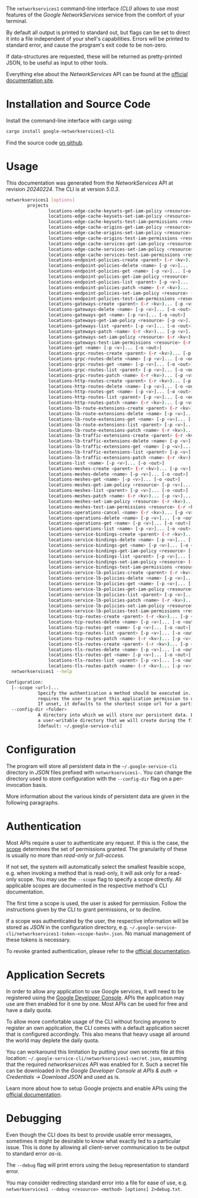 <!---
DO NOT EDIT !
This file was generated automatically from 'src/generator/templates/cli/README.md.mako'
DO NOT EDIT !
-->
The `networkservices1` command-line interface *(CLI)* allows to use most features of the *Google NetworkServices* service from the comfort of your terminal.

By default all output is printed to standard out, but flags can be set to direct it into a file independent of your shell's
capabilities. Errors will be printed to standard error, and cause the program's exit code to be non-zero.

If data-structures are requested, these will be returned as pretty-printed JSON, to be useful as input to other tools.

Everything else about the *NetworkServices* API can be found at the
[official documentation site](https://cloud.google.com/networking).

# Installation and Source Code

Install the command-line interface with cargo using:

```bash
cargo install google-networkservices1-cli
```

Find the source code [on github](https://github.com/Byron/google-apis-rs/tree/main/gen/networkservices1-cli).

# Usage

This documentation was generated from the *NetworkServices* API at revision *20240224*. The CLI is at version *5.0.3*.

```bash
networkservices1 [options]
        projects
                locations-edge-cache-keysets-get-iam-policy <resource> [-p <v>]... [-o <out>]
                locations-edge-cache-keysets-set-iam-policy <resource> (-r <kv>)... [-p <v>]... [-o <out>]
                locations-edge-cache-keysets-test-iam-permissions <resource> (-r <kv>)... [-p <v>]... [-o <out>]
                locations-edge-cache-origins-get-iam-policy <resource> [-p <v>]... [-o <out>]
                locations-edge-cache-origins-set-iam-policy <resource> (-r <kv>)... [-p <v>]... [-o <out>]
                locations-edge-cache-origins-test-iam-permissions <resource> (-r <kv>)... [-p <v>]... [-o <out>]
                locations-edge-cache-services-get-iam-policy <resource> [-p <v>]... [-o <out>]
                locations-edge-cache-services-set-iam-policy <resource> (-r <kv>)... [-p <v>]... [-o <out>]
                locations-edge-cache-services-test-iam-permissions <resource> (-r <kv>)... [-p <v>]... [-o <out>]
                locations-endpoint-policies-create <parent> (-r <kv>)... [-p <v>]... [-o <out>]
                locations-endpoint-policies-delete <name> [-p <v>]... [-o <out>]
                locations-endpoint-policies-get <name> [-p <v>]... [-o <out>]
                locations-endpoint-policies-get-iam-policy <resource> [-p <v>]... [-o <out>]
                locations-endpoint-policies-list <parent> [-p <v>]... [-o <out>]
                locations-endpoint-policies-patch <name> (-r <kv>)... [-p <v>]... [-o <out>]
                locations-endpoint-policies-set-iam-policy <resource> (-r <kv>)... [-p <v>]... [-o <out>]
                locations-endpoint-policies-test-iam-permissions <resource> (-r <kv>)... [-p <v>]... [-o <out>]
                locations-gateways-create <parent> (-r <kv>)... [-p <v>]... [-o <out>]
                locations-gateways-delete <name> [-p <v>]... [-o <out>]
                locations-gateways-get <name> [-p <v>]... [-o <out>]
                locations-gateways-get-iam-policy <resource> [-p <v>]... [-o <out>]
                locations-gateways-list <parent> [-p <v>]... [-o <out>]
                locations-gateways-patch <name> (-r <kv>)... [-p <v>]... [-o <out>]
                locations-gateways-set-iam-policy <resource> (-r <kv>)... [-p <v>]... [-o <out>]
                locations-gateways-test-iam-permissions <resource> (-r <kv>)... [-p <v>]... [-o <out>]
                locations-get <name> [-p <v>]... [-o <out>]
                locations-grpc-routes-create <parent> (-r <kv>)... [-p <v>]... [-o <out>]
                locations-grpc-routes-delete <name> [-p <v>]... [-o <out>]
                locations-grpc-routes-get <name> [-p <v>]... [-o <out>]
                locations-grpc-routes-list <parent> [-p <v>]... [-o <out>]
                locations-grpc-routes-patch <name> (-r <kv>)... [-p <v>]... [-o <out>]
                locations-http-routes-create <parent> (-r <kv>)... [-p <v>]... [-o <out>]
                locations-http-routes-delete <name> [-p <v>]... [-o <out>]
                locations-http-routes-get <name> [-p <v>]... [-o <out>]
                locations-http-routes-list <parent> [-p <v>]... [-o <out>]
                locations-http-routes-patch <name> (-r <kv>)... [-p <v>]... [-o <out>]
                locations-lb-route-extensions-create <parent> (-r <kv>)... [-p <v>]... [-o <out>]
                locations-lb-route-extensions-delete <name> [-p <v>]... [-o <out>]
                locations-lb-route-extensions-get <name> [-p <v>]... [-o <out>]
                locations-lb-route-extensions-list <parent> [-p <v>]... [-o <out>]
                locations-lb-route-extensions-patch <name> (-r <kv>)... [-p <v>]... [-o <out>]
                locations-lb-traffic-extensions-create <parent> (-r <kv>)... [-p <v>]... [-o <out>]
                locations-lb-traffic-extensions-delete <name> [-p <v>]... [-o <out>]
                locations-lb-traffic-extensions-get <name> [-p <v>]... [-o <out>]
                locations-lb-traffic-extensions-list <parent> [-p <v>]... [-o <out>]
                locations-lb-traffic-extensions-patch <name> (-r <kv>)... [-p <v>]... [-o <out>]
                locations-list <name> [-p <v>]... [-o <out>]
                locations-meshes-create <parent> (-r <kv>)... [-p <v>]... [-o <out>]
                locations-meshes-delete <name> [-p <v>]... [-o <out>]
                locations-meshes-get <name> [-p <v>]... [-o <out>]
                locations-meshes-get-iam-policy <resource> [-p <v>]... [-o <out>]
                locations-meshes-list <parent> [-p <v>]... [-o <out>]
                locations-meshes-patch <name> (-r <kv>)... [-p <v>]... [-o <out>]
                locations-meshes-set-iam-policy <resource> (-r <kv>)... [-p <v>]... [-o <out>]
                locations-meshes-test-iam-permissions <resource> (-r <kv>)... [-p <v>]... [-o <out>]
                locations-operations-cancel <name> (-r <kv>)... [-p <v>]... [-o <out>]
                locations-operations-delete <name> [-p <v>]... [-o <out>]
                locations-operations-get <name> [-p <v>]... [-o <out>]
                locations-operations-list <name> [-p <v>]... [-o <out>]
                locations-service-bindings-create <parent> (-r <kv>)... [-p <v>]... [-o <out>]
                locations-service-bindings-delete <name> [-p <v>]... [-o <out>]
                locations-service-bindings-get <name> [-p <v>]... [-o <out>]
                locations-service-bindings-get-iam-policy <resource> [-p <v>]... [-o <out>]
                locations-service-bindings-list <parent> [-p <v>]... [-o <out>]
                locations-service-bindings-set-iam-policy <resource> (-r <kv>)... [-p <v>]... [-o <out>]
                locations-service-bindings-test-iam-permissions <resource> (-r <kv>)... [-p <v>]... [-o <out>]
                locations-service-lb-policies-create <parent> (-r <kv>)... [-p <v>]... [-o <out>]
                locations-service-lb-policies-delete <name> [-p <v>]... [-o <out>]
                locations-service-lb-policies-get <name> [-p <v>]... [-o <out>]
                locations-service-lb-policies-get-iam-policy <resource> [-p <v>]... [-o <out>]
                locations-service-lb-policies-list <parent> [-p <v>]... [-o <out>]
                locations-service-lb-policies-patch <name> (-r <kv>)... [-p <v>]... [-o <out>]
                locations-service-lb-policies-set-iam-policy <resource> (-r <kv>)... [-p <v>]... [-o <out>]
                locations-service-lb-policies-test-iam-permissions <resource> (-r <kv>)... [-p <v>]... [-o <out>]
                locations-tcp-routes-create <parent> (-r <kv>)... [-p <v>]... [-o <out>]
                locations-tcp-routes-delete <name> [-p <v>]... [-o <out>]
                locations-tcp-routes-get <name> [-p <v>]... [-o <out>]
                locations-tcp-routes-list <parent> [-p <v>]... [-o <out>]
                locations-tcp-routes-patch <name> (-r <kv>)... [-p <v>]... [-o <out>]
                locations-tls-routes-create <parent> (-r <kv>)... [-p <v>]... [-o <out>]
                locations-tls-routes-delete <name> [-p <v>]... [-o <out>]
                locations-tls-routes-get <name> [-p <v>]... [-o <out>]
                locations-tls-routes-list <parent> [-p <v>]... [-o <out>]
                locations-tls-routes-patch <name> (-r <kv>)... [-p <v>]... [-o <out>]
  networkservices1 --help

Configuration:
  [--scope <url>]...
            Specify the authentication a method should be executed in. Each scope
            requires the user to grant this application permission to use it.
            If unset, it defaults to the shortest scope url for a particular method.
  --config-dir <folder>
            A directory into which we will store our persistent data. Defaults to
            a user-writable directory that we will create during the first invocation.
            [default: ~/.google-service-cli]

```

# Configuration

The program will store all persistent data in the `~/.google-service-cli` directory in *JSON* files prefixed with `networkservices1-`.  You can change the directory used to store configuration with the `--config-dir` flag on a per-invocation basis.

More information about the various kinds of persistent data are given in the following paragraphs.

# Authentication

Most APIs require a user to authenticate any request. If this is the case, the [scope][scopes] determines the 
set of permissions granted. The granularity of these is usually no more than *read-only* or *full-access*.

If not set, the system will automatically select the smallest feasible scope, e.g. when invoking a
method that is read-only, it will ask only for a read-only scope. 
You may use the `--scope` flag to specify a scope directly. 
All applicable scopes are documented in the respective method's CLI documentation.

The first time a scope is used, the user is asked for permission. Follow the instructions given 
by the CLI to grant permissions, or to decline.

If a scope was authenticated by the user, the respective information will be stored as *JSON* in the configuration
directory, e.g. `~/.google-service-cli/networkservices1-token-<scope-hash>.json`. No manual management of these tokens
is necessary.

To revoke granted authentication, please refer to the [official documentation][revoke-access].

# Application Secrets

In order to allow any application to use Google services, it will need to be registered using the 
[Google Developer Console][google-dev-console]. APIs the application may use are then enabled for it
one by one. Most APIs can be used for free and have a daily quota.

To allow more comfortable usage of the CLI without forcing anyone to register an own application, the CLI
comes with a default application secret that is configured accordingly. This also means that heavy usage
all around the world may deplete the daily quota.

You can workaround this limitation by putting your own secrets file at this location: 
`~/.google-service-cli/networkservices1-secret.json`, assuming that the required *networkservices* API 
was enabled for it. Such a secret file can be downloaded in the *Google Developer Console* at 
*APIs & auth -> Credentials -> Download JSON* and used as is.

Learn more about how to setup Google projects and enable APIs using the [official documentation][google-project-new].


# Debugging

Even though the CLI does its best to provide usable error messages, sometimes it might be desirable to know
what exactly led to a particular issue. This is done by allowing all client-server communication to be 
output to standard error *as-is*.

The `--debug` flag will print errors using the `Debug` representation to standard error.

You may consider redirecting standard error into a file for ease of use, e.g. `networkservices1 --debug <resource> <method> [options] 2>debug.txt`.


[scopes]: https://developers.google.com/+/api/oauth#scopes
[revoke-access]: http://webapps.stackexchange.com/a/30849
[google-dev-console]: https://console.developers.google.com/
[google-project-new]: https://developers.google.com/console/help/new/

